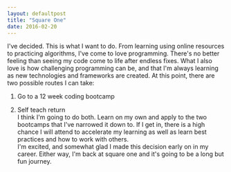 ```yaml
---
layout: defaultpost
title: "Square One"
date: 2016-02-20
---
```


I've decided. This is what I want to do. From learning using online resources to practicing algorithms, I've come to love programming. There's no better feeling than seeing my code come to life after endless fixes. What I also love is how challenging programming can be, and that I'm always learning as new technologies and frameworks are created. At this point, there are two possible routes I can take:<br />
1) Go to a 12 week coding bootcamp

2) Self teach  return<br />
I think I'm going to do both. Learn on my own and apply to the two bootcamps that I've narrowed it down to. If I get in, there is a high chance I will attend to accelerate my learning as well as learn best practices and how to work with others.<br />
I'm excited, and somewhat glad I made this decision early on in my career. Either way, I'm back at square one and it's going to be a long but fun journey.
